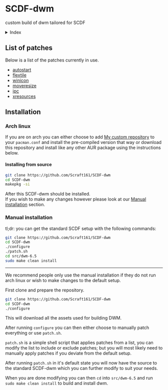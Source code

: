 # SCDF-dwm
custom build of dwm tailored for SCDF

<details>
    <summary>Index</summary>

- [List of patches](#list-of-patches)
- [Installation](#installation)
    - [Arch linux](#arch-linux)
        - [Installing from source](#installing-from-source)
    - [Manual installation](#manual-installation)

</details>

## List of patches

Below is a list of the patches currently in use.

- [autostart](https://dwm.suckless.org/patches/autostart/)
- [flextile](https://dwm.suckless.org/patches/flextile/)
- [winicon](https://dwm.suckless.org/patches/winicon/)
- [moveresize](https://dwm.suckless.org/patches/moveresize/)
- [ipc](https://dwm.suckless.org/patches/ipc/)
- [xresources](https://dwm.suckless.org/patches/xresources/)

## Installation

### Arch linux

If you are on arch you can either choose to add [My custom repository](https://github.com/Scraft161/SCDF-pacman?tab=readme-ov-file#add-to-your-system) to your `pacman.conf` and install the pre-compiled version that way or download this repository and install like any other AUR package using the instructions below.

#### Installing from source

```sh
git clone https://github.com/Scraft161/SCDF-dwm
cd SCDF-dwm
makepkg -si
```

After this SCDF-dwm should be installed.  
If you wish to make any changes however please look at our [Manual installation](#manual-installation) section.

### Manual installation

tl;dr: you can get the standard SCDF setup with the following commands:
```sh
git clone https://github.com/Scraft161/SCDF-dwm
cd SCDF-dwm
./configure
./patch.sh
cd src/dwm-6.5
sudo make clean install
```

---

We recommend people only use the manual installation if they do not run arch linux or wish to make changes to the default setup.

First clone and prepare the repository.
```sh
git clone https://github.com/Scraft161/SCDF-dwm
cd SCDF-dwm
./configure
```

This will download all the assets used for building DWM.

After running `configure` you can then either choose to manually patch everything or use `patch.sh`.

`patch.sh` is a simple shell script that applies patches from a list, you can modify the list to include or exclude patches; but you will most likely need to manually apply patches if you deviate from the default setup.

After running `patch.sh` in it's default state you will now have the source to the standard SCDF-dwm which you can further modify to suit your needs.

When you are done modifying you can then `cd` into `src/dwm-6.5` and run `sudo make clean install` to build and install dwm.

